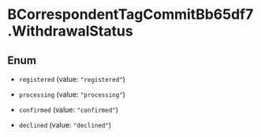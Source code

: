 # BCorrespondentTagCommitBb65df7.WithdrawalStatus

## Enum


* `registered` (value: `"registered"`)

* `processing` (value: `"processing"`)

* `confirmed` (value: `"confirmed"`)

* `declined` (value: `"declined"`)


